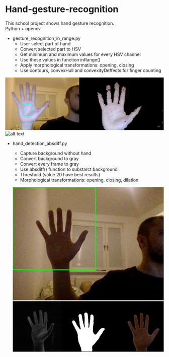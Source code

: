 # Hand-gesture-recognition
This school project shows hand gesture recognition.  
Python + opencv

+ gesture_recognition_in_range.py
  - User select part of hand
  - Convert selected part to HSV
  - Get minimum and maximum values for every HSV channel
  - Use these values in function inRange()
  - Apply morphological transformations: opening, closing
  - Use contours, convexHull and convexityDeffects for finger counting

![alt text](https://raw.githubusercontent.com/TomBozik/Hand-gesture-recognition/master/images/inrange_start.png)
![alt text](https://raw.githubusercontent.com/TomBozik/Hand-gesture-recognition/master/images/inrang.png)

+ hand_detection_absdiff.py
  - Capture background without hand
  - Convert background to gray
  - Convert every frame to gray
  - Use absdiff() function to substarct background
  - Threshold (value 20 have best results)
  - Morphological transformations: opening, closing, dilation

  ![alt text](https://raw.githubusercontent.com/TomBozik/Hand-gesture-recognition/master/images/absdiff_start.png)
  ![alt text](https://raw.githubusercontent.com/TomBozik/Hand-gesture-recognition/master/images/absdiff.png)
